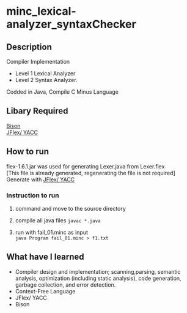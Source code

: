 # minc_lexical-analyzer_syntaxChecker

## Description
Compiler Implementation
- Level 1 Lexical Analyzer
- Level 2 Syntax Analyzer.

Codded in Java, Compile C Minus Language 


## Libary Required
[Bison](https://www.gnu.org/software/bison/)  
[JFlex/ YACC](http://dinosaur.compilertools.net/#flex)

## How to run
flex-1.6.1.jar was used for generating Lexer.java from Lexer.flex   
[This file is already generated, regenerating the file is not required]   
Generate with [JFlex/ YACC](http://dinosaur.compilertools.net/#flex)   


### Instruction to run
1. command and move to the source directory
2. compile all java files
``` javac *.java ```

3. run with fail_01.minc as input   
 ``` java Program fail_01.minc > f1.txt ```
  

## What have I learned
- Compiler design and implementation; scanning,parsing, semantic analysis, optimization (including static analysis), code generation, garbage collection, and error detection.
- Context-Free Language 
- JFlex/ YACC
- Bison





